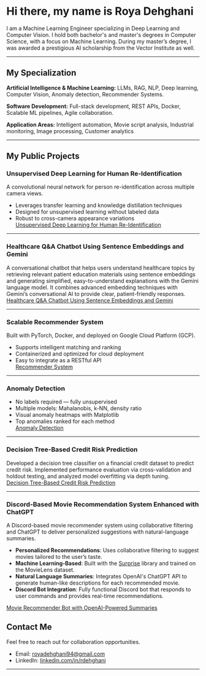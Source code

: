 # Hi there, my name is Roya Dehghani

I am a Machine Learning Engineer specializing in Deep Learning and Computer Vision. I hold both bachelor's and master's degrees in Computer Science, with a focus on Machine Learning. During my master’s degree, I was awarded a prestigious AI scholarship from the Vector Institute as well.

---

## My Specialization

**Artificial Intelligence & Machine Learning:** LLMs, RAG, NLP, Deep learning, Computer Vision, Anomaly detection, Recommender Systems. 

**Software Development:** Full-stack development, REST APIs, Docker, Scalable ML pipelines, Agile collaboration.  

**Application Areas:** Intelligent automation, Movie script analysis, Industrial monitoring, Image processing, Customer analytics


---

## My Public Projects


### Unsupervised Deep Learning for Human Re-Identification

A convolutional neural network for person re-identification across multiple camera views.  
- Leverages transfer learning and knowledge distillation techniques  
- Designed for unsupervised learning without labeled data  
- Robust to cross-camera appearance variations  
[Unsupervised Deep Learning for Human Re-Identification](https://github.com/royadeh/Unsupervised-Deep-Learning-Human-Re_Identification)

---

### Healthcare Q&A Chatbot Using Sentence Embeddings and Gemini

A conversational chatbot that helps users understand healthcare topics by retrieving relevant patient education materials using sentence embeddings and generating simplified, easy-to-understand explanations with the Gemini language model. It combines advanced embedding techniques with Gemini’s conversational AI to provide clear, patient-friendly responses.
[Healthcare Q&A Chatbot Using Sentence Embeddings and Gemini](https://github.com/royadeh/Healthcare-Q-A-Chatbot-Using-Sentence-Embeddings-and-Gemini/tree/main)

---

### Scalable Recommender System

Built with PyTorch, Docker, and deployed on Google Cloud Platform (GCP).  
- Supports intelligent matching and ranking  
- Containerized and optimized for cloud deployment  
- Easy to integrate as a RESTful API  
[Recommender System](https://github.com/royadeh/API-GCP-RecomSystem)

---

### Anomaly Detection 

- No labels required — fully unsupervised  
- Multiple models: Mahalanobis, k-NN, density ratio  
- Visual anomaly heatmaps with Matplotlib  
- Top anomalies ranked for each method  
 [Anomaly Detection](https://github.com/royadeh/Data-Science/blob/main/AnamolyDetection.ipynb)

---

### Decision Tree-Based Credit Risk Prediction

Developed a decision tree classifier on a financial credit dataset to predict credit risk. Implemented performance evaluation via cross-validation and holdout testing, and analyzed model overfitting via depth tuning.  
[Decision Tree-Based Credit Risk Prediction](https://github.com/royadeh/Data-Science/blob/main/Decision%20Tree-Based%20Credit%20Risk%20Prediction.ipynb)

---

### Discord-Based Movie Recommendation System Enhanced with ChatGPT

A Discord-based movie recommender system using collaborative filtering and ChatGPT to deliver personalized suggestions with natural-language summaries.

- **Personalized Recommendations**: Uses collaborative filtering to suggest movies tailored to the user’s taste.
- **Machine Learning-Based**: Built with the [Surprise](http://surpriselib.com/) library and trained on the MovieLens dataset.
- **Natural Language Summaries**: Integrates OpenAI's ChatGPT API to generate human-like descriptions for each recommended movie.
- **Discord Bot Integration**: Fully functional Discord bot that responds to user commands and provides real-time recommendations.

[Movie Recommender Bot with OpenAI-Powered Summaries](https://github.com/royadeh/Smart-Movie-Recommender-System-with-Natural-Language-Descriptions)
## Contact Me

Feel free to reach out for collaboration opportunities.   
- Email: royadehghani94@gmail.com  
- LinkedIn: [linkedin.com/in/rdehghani](https://linkedin.com/in/rdehghani)



---
